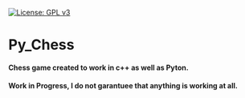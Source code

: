 [![License: GPL v3](https://img.shields.io/badge/License-GPLv3-blue.svg)](https://www.gnu.org/licenses/gpl-3.0)

# Py_Chess
#### Chess game created to work in c++ as well as Pyton. <br>
#### Work in Progress, I do not garantuee that anything is working at all.
